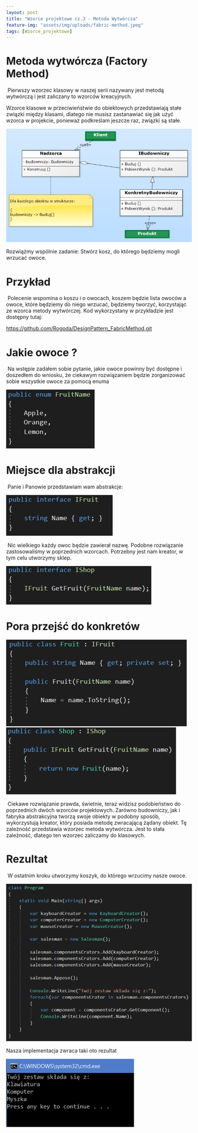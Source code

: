 ```yaml
---
layout: post
title: "Wzorce projektowe cz.3 - Metoda Wytwórcza"
feature-img: "assets/img/uploads/fabric-method.jpeg"
tags: [Wzorce_projektowe]
---
```


# Metoda wytwórcza (Factory Method)


&nbsp;Pierwszy wzorzec klasowy w naszej serii nazywany jest metodą wytwórczą i jest zaliczany to wzorców kreacyjnych.

Wzorce klasowe w przeciwieństwie do obiektowych przedstawiają stałe związki między klasami, dlatego nie musisz zastanawiać się jak użyć wzorca w projekcie, ponieważ podkreślam jeszcze raz, związki są stałe.

<img class="img-fluid img-thumbnail" src="/assets/img/uploads/budowniczy-diagram.jpeg" alt="Diagram - Metoda Wytwórcza">

 Rozwiążmy wspólnie zadanie: Stwórz kosz, do którego będziemy mogli wrzucać owoce.



# Przykład


&nbsp;Polecenie wspomina o koszu i o owocach, koszem będzie lista owoców a owoce, które będziemy do niego wrzucać, będziemy tworzyć, korzystając ze wzorca metody wytwórczej. Kod wykorzystany w przykładzie jest dostępny tutaj:

<a class="base-font-size" href="https://github.com/Rogoda/DesignPattern_FabricMethod.git">
https://github.com/Rogoda/DesignPattern_FabricMethod.git</a>



# Jakie owoce ?


&nbsp;Na wstępie zadałem sobie pytanie, jakie owoce powinny być dostępne i doszedłem do wniosku, że ciekawym rozwiązaniem będzie zorganizować sobie wszystkie owoce za pomocą enuma

<img class="img-fluid img-thumbnail" src="/assets/img/uploads/fruitname.jpeg" alt="FruitName">



# Miejsce dla abstrakcji


&nbsp;Panie i Panowie przedstawiam wam abstrakcje:

<img class="img-fluid img-thumbnail" src="/assets/img/uploads/ifruit.jpeg" alt="IFruit">

&nbsp;Nic wielkiego każdy owoc będzie zawierał nazwę. Podobne rozwiązanie zastosowaliśmy w poprzednich wzorcach.
Potrzebny jest nam kreator, w tym celu utworzymy sklep.

<img class="img-fluid img-thumbnail" src="/assets/img/uploads/ishop.jpeg" alt="IShop">



# Pora przejść do konkretów


<img class="img-fluid img-thumbnail" src="/assets/img/uploads/fruit.jpeg" alt="Fruit">

<img class="img-fluid img-thumbnail" src="/assets/img/uploads/shop.jpeg" alt="Shop">

&nbsp;Ciekawe rozwiązanie prawda, świetnie, teraz widzisz podobieństwo do poprzednich dwóch wzorców projektowych. Zarówno budowniczy, jak i fabryka abstrakcyjna tworzą swoje obiekty w podobny sposób, wykorzystują kreator, który posiada metodę zwracającą żądany obiekt. Tę zależność przedstawia wzorzec metoda wytwórcza. Jest to stała zależność, dlatego ten wzorzec zaliczamy do klasowych.



# Rezultat


&nbsp;W ostatnim kroku utworzymy koszyk, do którego wrzucimy nasze owoce.

<img class="img-fluid img-thumbnail" src="/assets/img/uploads/budowniczy-program.jpeg" alt="Klient">

Nasza implementacja zwraca taki oto rezultat

<img class="img-fluid img-thumbnail" src="/assets/img/uploads/budowniczy-cmd.jpeg" alt="CMD">


